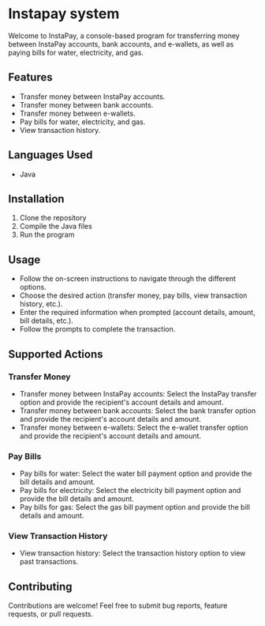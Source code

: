 # Instapay system
Welcome to InstaPay, a console-based program for transferring money between InstaPay accounts, bank accounts, and e-wallets, as well as paying bills for water, electricity, and gas.

## Features

- Transfer money between InstaPay accounts.
- Transfer money between bank accounts.
- Transfer money between e-wallets.
- Pay bills for water, electricity, and gas.
- View transaction history.

## Languages Used

- Java

## Installation

1. Clone the repository
2. Compile the Java files
3. Run the program

## Usage

- Follow the on-screen instructions to navigate through the different options.
- Choose the desired action (transfer money, pay bills, view transaction history, etc.).
- Enter the required information when prompted (account details, amount, bill details, etc.).
- Follow the prompts to complete the transaction.

## Supported Actions

### Transfer Money

- Transfer money between InstaPay accounts: Select the InstaPay transfer option and provide the recipient's account details and amount.
- Transfer money between bank accounts: Select the bank transfer option and provide the recipient's account details and amount.
- Transfer money between e-wallets: Select the e-wallet transfer option and provide the recipient's account details and amount.

### Pay Bills

- Pay bills for water: Select the water bill payment option and provide the bill details and amount.
- Pay bills for electricity: Select the electricity bill payment option and provide the bill details and amount.
- Pay bills for gas: Select the gas bill payment option and provide the bill details and amount.

### View Transaction History

- View transaction history: Select the transaction history option to view past transactions.

## Contributing

Contributions are welcome! Feel free to submit bug reports, feature requests, or pull requests.
